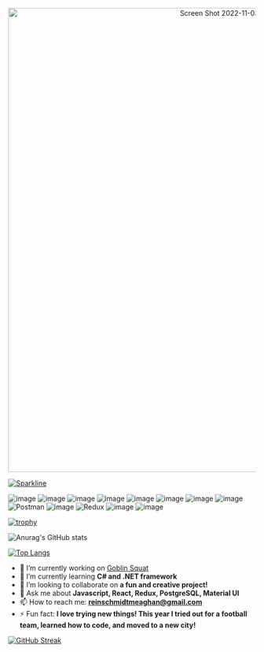 <p align="center"> <img width="942" alt="Screen Shot 2022-11-03 at 3 46 49 PM" src="https://user-images.githubusercontent.com/98852538/199830714-f00fe1a3-af34-40bd-a480-412f49d8665e.png" /></p>

[![Sparkline](https://stars.medv.io/meaghanreinschmidt/MeaghanReinschmidt.svg)](https://stars.medv.io/meaghanreinschmidt/MeaghanReinschmidt)

<p align="center">

![image](https://img.shields.io/badge/Visual_Studio_Code-0078D4?style=for-the-badge&logo=visual%20studio%20code&logoColor=white)
![image](https://img.shields.io/badge/HTML5-E34F26?style=for-the-badge&logo=html5&logoColor=white)
![image](https://img.shields.io/badge/CSS3-1572B6?style=for-the-badge&logo=css3&logoColor=white)
![image](https://img.shields.io/badge/npm-CB3837?style=for-the-badge&logo=npm&logoColor=white)
![image](https://img.shields.io/badge/JavaScript-323330?style=for-the-badge&logo=javascript&logoColor=F7DF1E)
![image](https://img.shields.io/badge/Node.js-339933?style=for-the-badge&logo=nodedotjs&logoColor=white)
![image](https://img.shields.io/badge/Express.js-000000?style=for-the-badge&logo=express&logoColor=white)
![image](https://img.shields.io/badge/PostgreSQL-316192?style=for-the-badge&logo=postgresql&logoColor=white)
![Postman](https://img.shields.io/badge/Postman-FF6C37?style=for-the-badge&logo=postman&logoColor=white)
![image](https://img.shields.io/badge/react-%2320232a.svg?style=for-the-badge&logo=react&logoColor=%2361DAFB)
![Redux](https://img.shields.io/badge/redux-%23593d88.svg?style=for-the-badge&logo=redux&logoColor=white)
![image](https://img.shields.io/badge/Redux%20saga-86D46B?style=for-the-badge&logo=redux%20saga&logoColor=999999)
![image](https://img.shields.io/badge/MUI-%230081CB.svg?style=for-the-badge&logo=mui&logoColor=white)

</p>
  
[![trophy](https://github-profile-trophy.vercel.app/?username=meaghanreinschmidt&theme=onedark)](https://github.com/ryo-ma/github-profile-trophy)

![Anurag's GitHub stats](https://github-readme-stats.vercel.app/api?username=meaghanreinschmidt&show_icons=true&theme=radical)

[![Top Langs](https://github-readme-stats.vercel.app/api/top-langs/?username=meaghanreinschmidt&layout=compact)](https://github.com/anuraghazra/github-readme-stats)

- 🔭 I’m currently working on [Goblin Squat](https://github.com/meaghanreinschmidt/goblin-squat)
- 🌱 I’m currently learning **C# and .NET framework**
- 👯 I’m looking to collaborate on **a fun and creative project!**
- 💬 Ask me about **Javascript, React, Redux, PostgreSQL, Material UI**
- 📫 How to reach me: **reinschmidtmeaghan@gmail.com**
- ⚡ Fun fact: **I love trying new things! This year I tried out for a football team, learned how to code, and moved to a new city!**

[![GitHub Streak](http://github-readme-streak-stats.herokuapp.com?user=meaghanreinschmidt&theme=radical)](https://git.io/streak-stats)

